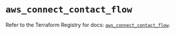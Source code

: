 # `aws_connect_contact_flow`

Refer to the Terraform Registry for docs: [`aws_connect_contact_flow`](https://registry.terraform.io/providers/hashicorp/aws/5.100.0/docs/resources/connect_contact_flow).
